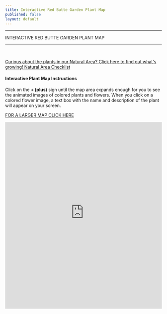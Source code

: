 ```yaml
---
title: Interactive Red Butte Garden Plant Map
published: false
layout: default
---
```


<div class="eventdivide">
	<hr>
		<div class="grid-header">INTERACTIVE RED BUTTE GARDEN PLANT MAP</div>		
	<hr>
</sdiv>

<br />

<p class="text-center"><a href="/documents/natural-area-checklist.pdf">Curious about the plants in our Natural Area? Click here to find out what's growing! Natural Area Checklist</a></p>

<h4 class="green">Interactive Plant Map Instructions</h4>

<p>Click on the <strong>+ (plus)</strong> sign until the map area expands enough for you to see the animated images of colored plants and flowers. When you click on a colored flower image, a text box with the name and description of the plant will appear on your screen.</p>

<p><a href="http://red-butte-garden.maps.arcgis.com/apps/OnePane/basicviewer/index.html?appid=144b7992653c4aa7a00a9312ea5d2af4">FOR A LARGER MAP CLICK HERE</a></p>

<iframe width="100%" height="600px" frameborder="0" scrolling="no" marginheight="0" marginwidth="0" src="http://red-butte-garden.maps.arcgis.com/home/webmap/templates/OnePane/basicviewer/embed.html?webmap=49008130ccb84553b7ff654e1137bd5a&amp;gcsextent=-111.8277,40.7645,-111.8191,40.7679&amp;displayslider=true&amp;displayscalebar=true&amp;displaylegend=true&amp;displaydetails=true"></iframe>
